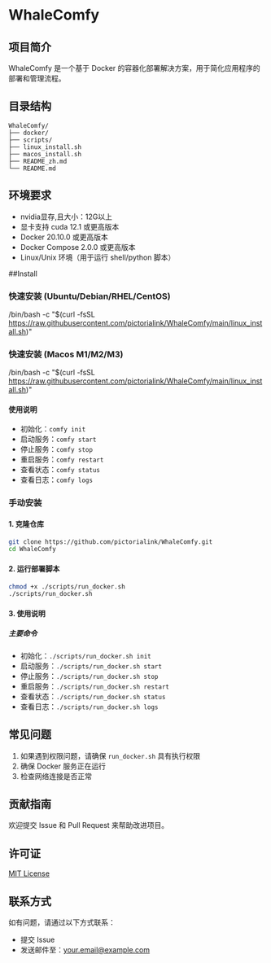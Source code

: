# WhaleComfy

## 项目简介
WhaleComfy 是一个基于 Docker 的容器化部署解决方案，用于简化应用程序的部署和管理流程。

## 目录结构 
```
WhaleComfy/
├── docker/
├── scripts/
├── linux_install.sh
├── macos_install.sh
├── README_zh.md
└── README.md
``` 

## 环境要求
- nvidia显存,且大小：12G以上
- 显卡支持 cuda 12.1 或更高版本
- Docker 20.10.0 或更高版本
- Docker Compose 2.0.0 或更高版本
- Linux/Unix 环境（用于运行 shell/python 脚本）

##Install
### 快速安装 (Ubuntu/Debian/RHEL/CentOS)
/bin/bash -c "$(curl -fsSL https://raw.githubusercontent.com/pictorialink/WhaleComfy/main/linux_install.sh)"

### 快速安装 (Macos M1/M2/M3)
/bin/bash -c "$(curl -fsSL https://raw.githubusercontent.com/pictorialink/WhaleComfy/main/linux_install.sh)"

#### 使用说明
- 初始化：`comfy init`
- 启动服务：`comfy start`
- 停止服务：`comfy stop`
- 重启服务：`comfy restart`
- 查看状态：`comfy status`
- 查看日志：`comfy logs`

### 手动安装

#### 1. 克隆仓库

```bash
git clone https://github.com/pictorialink/WhaleComfy.git
cd WhaleComfy
```

#### 2. 运行部署脚本
```bash
chmod +x ./scripts/run_docker.sh
./scripts/run_docker.sh
```

#### 3. 使用说明

##### 主要命令
- 初始化：`./scripts/run_docker.sh init`
- 启动服务：`./scripts/run_docker.sh start`
- 停止服务：`./scripts/run_docker.sh stop`
- 重启服务：`./scripts/run_docker.sh restart`
- 查看状态：`./scripts/run_docker.sh status`
- 查看日志：`./scripts/run_docker.sh logs`



## 常见问题
1. 如果遇到权限问题，请确保 `run_docker.sh` 具有执行权限
2. 确保 Docker 服务正在运行
3. 检查网络连接是否正常

## 贡献指南
欢迎提交 Issue 和 Pull Request 来帮助改进项目。

## 许可证
[MIT License](LICENSE)

## 联系方式
如有问题，请通过以下方式联系：
- 提交 Issue
- 发送邮件至：your.email@example.com 
